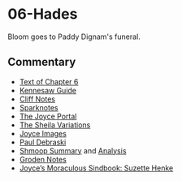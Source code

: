# 06-Hades

Bloom goes to Paddy Dignam's funeral.

## Commentary

- [Text of Chapter 6](http://www.online-literature.com/james_joyce/ulysses/6/)
- [Kennesaw Guide](http://web.archive.org/web/20120614235446/http://ksumail.kennesaw.edu/~mglosup/ulysses/hades.htm)
- [Cliff Notes](http://www.cliffsnotes.com/literature/u/ulysses/summary-and-analysis/chapter-6)
- [Sparknotes](http://www.sparknotes.com/lit/ulysses/section6.rhtml)
- [The Joyce Portal](http://web.archive.org/web/20130409060521/http://www.robotwisdom.com/jaj/ulysses/index.html#hades)
- [The Sheila Variations](http://www.sheilaomalley.com/?p=7570)
- [Joyce Images](http://www.joyceimages.com/chapter/06/)
- [Paul Debraski](http://ijustreadaboutthat.wordpress.com/2010/07/19/james-joyce%E2%80%93week-2-ulysses-1922/)
- [Shmoop Summary](http://www.shmoop.com/ulysses-joyce/episode-6-hades-summary.html) and [Analysis](http://www.shmoop.com/ulysses-joyce/hades-analysis-summary.html)
- [Groden Notes](http://www.michaelgroden.com/notes/open06.html)
- [Joyce’s Moraculous Sindbook: Suzette Henke](https://ohiostatepress.org/Books/Complete%20PDFs/Henke%20Joyces/07.pdf)
